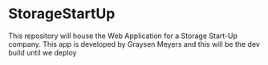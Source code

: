 # StorageStartUp
This repository will house the Web Application for a Storage Start-Up company. This app is developed by Graysen Meyers and this will be the dev build until we deploy
